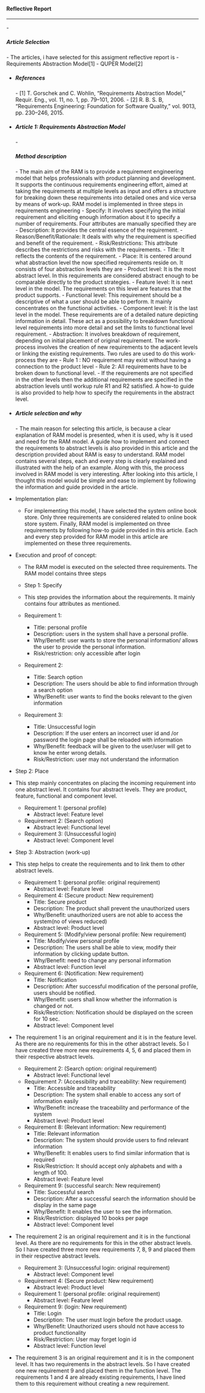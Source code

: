 <h4>Reflective Report</h4>
<hr>
- <h5>Article Selection</h5> 
  - The articles, i have selected for this assigment reflective report is
    - Requirements Abstraction Model[1]
    - QUPER Model[2]
      
- <h5>References</h5>
  - [1]	T. Gorschek and C. Wohlin, “Requirements Abstraction Model,” Requir. Eng., vol. 11, no. 1, pp. 79–101, 2006.
  - [2]	R. B. S. B, “Requirements Engineering: Foundation for Software Quality,” vol. 9013, pp. 230–246, 2015. 

- <h5>Article 1: Requirements Abstraction Model</h5>
  - <h5> Method description</h5> 
    - The main aim of the RAM is to provide a requirement engineering model that helps professionals with product planning and development. It supports the continuous requirements engineering effort, aimed at taking the requirements at multiple levels as input and offers a structure for breaking down these requirements into detailed ones and vice versa by means of work-up. RAM model is implemented in three steps in requirements engineering
      - Specify: It involves specifying the initial requirement and eliciting enough information about it to specify a number of requirements. Four attributes are manually specified they are 
        - Description: It provides the central essence of the requirement.
        - Reason/Benefit/Rationale: It deals with why the requirement is specified and benefit of the requirement.
        - Risk/Restrictions: This attribute describes the restrictions and risks with the requirements.
        - Title: It reflects the contents of the requirement.
      - Place: It is centered around what abstraction level the now specified requirements reside on. It consists of four abstraction levels they are 
        - Product level: It is the most abstract level. In this requirements are considered abstract enough to be comparable directly to the product strategies.
        - Feature level: It is next level in the model. The requirements on this level are features that the product supports. 
        - Functional level: This requirement should be a descriptive of what a user should be able to perform. It mainly concentrates on the functional activities.
        - Component level: It is the last level in the model. These requirements are of a detailed nature depicting information in detail. These act as a possibility to breakdown functional level requirements into more detail and set the limits to functional level requirement.
      - Abstraction: It involves breakdown of requirement, depending on initial placement of original requirement. The work- process involves the creation of new requirements to the adjacent levels or linking the existing requirements. Two rules are used to do this work-process they are 
        - Rule 1 : NO requirement may exist without having a connection to the product level
        - Rule 2: All requirements have to be broken down to functional level.
      - If the requirements are not specified in the other levels then the additional requirements are specified in the abstraction levels until workup rule R1 and R2 satisfied. A how-to guide is also provided to help how to specify the requirements in the abstract level. 
 - <h5> Article selection and why </h5>
   - The main reason for selecting this article, is because a clear explanation of RAM model is presented, when it is used, why is it used and need for the RAM model. A guide how to implement and connect the requirements to abstract levels is also provided in this article and the description provided about RAM is easy to understand. RAM model contains several steps, each and every step is clearly explained and illustrated with the help of an example. Along with this, the process involved in RAM model is very interesting. After looking into this article, I thought this model would be simple and ease to implement by following the information and guide provided in the article.
 - Implementation plan:
   - For implementing this model, I have selected the system online book store. Only three requirements are considered related to online book store system. Finally, RAM model is implemented on three requirements by following how-to guide provided in this article. Each and every step provided for RAM model in this article are implemented on these three requirements.
 - Execution and proof of concept:
   - The RAM model is executed on the selected three requirements. The RAM model contains three steps
   
   - Step 1: Specify 
   - This step provides the information about the requirements. It mainly contains four attributes as mentioned. 
    - Requirement 1: 
       - Title: personal profile
       - Description: users in the system shall have a personal profile.
       - Why/Benefit: user wants to store the personal information/ allows the user to provide the personal information.
       - Risk/restriction: only accessible after login 
    - Requirement 2:
      - Title: Search option
      - Description: The users should be able to find information through a search option
      - Why/Benefit: user wants to find the books relevant to the given information
    - Requirement 3:
      - Title: Unsuccessful login
      - Description: If the user enters an incorrect user id and /or password the login page shall be reloaded with information
      - Why/Benefit: feedback will be given to the user/user will get to know he enter wrong details.
      - Risk/Restriction: user may not understand the information
      
  - Step 2: Place
  - This step mainly concentrates on placing the incoming requirement into one abstract level. It contains four abstract levels. They are product, feature, functional and component level.
    - Requirement 1: (personal profile)
      - Abstract level: Feature level
    - Requirement 2: (Search option)
      - Abstract level: Functional level
    - Requirement 3: (Unsuccessful login)
      - Abstract level: Component level 
    
  - Step 3: Abstraction (work-up) 
  - This step helps to create the requirements and to link them to other abstract levels. 
    - Requirement 1: (personal profile: original requirement)
      - Abstract level: Feature level
    - Requirement 4: (Secure product: New requirement)
      - Title: Secure product
      - Description: The product shall prevent the unauthorized users
      - Why/Benefit: unauthorized users are not able to access the system(no of views reduced) 
      - Abstract level: Product level
    - Requirement 5: (Modify/view personal profile: New requirement)
      - Title: Modify/view personal profile
      - Description: The users shall be able to view, modify their information by clicking update button.
      - Why/Benefit: need to change any personal information
      - Abstract level: Function level
    - Requirement 6: (Notification: New requirement)
      - Title: Notification
      - Description: After successful modification of the personal profile, users should be notified.
      - Why/Benefit: users shall know whether the information is changed or not.
      - Risk/Restriction: Notification should be displayed on the screen for 10 sec.
      - Abstract level: Component level
  - The requirement 1 is an original requirement and it is in the feature level. As there are no requirements for this in the other abstract levels. So I have created three more new requirements 4, 5, 6 and placed them in their respective abstract levels.
  
    - Requirement 2: (Search option: original requirement)
      - Abstract level: Functional level
    - Requirement 7: (Accessibility and traceability: New requirement)
      - Title: Accessible and traceability
      - Description: The system shall enable to access any sort of information easily
      - Why/Benefit: increase the traceability and performance of the system
      - Abstract level: Product level
    - Requirement 8: (Relevant information: New requirement)
      - Title: Relevant information
      - Description: The system should provide users to find relevant information
      - Why/Benefit: It enables users to find similar information that is required
      - Risk/Restriction: It should accept only alphabets and with a length of 100. 
      - Abstract level: Feature level
    - Requirement 9: (successful search: New requirement)
      - Title: Successful search
      - Description: After a successful search the information should be display in the same page 
      - Why/Benefit:  It enables the user to see the information.
      - Risk/Restriction: displayed 10 books per page
      - Abstract level: Component level
  - The requirement 2 is an original requirement and it is in the functional level.  As there are no requirements for this in the other abstract levels. So I have created three more new requirements 7, 8, 9 and placed them in their respective abstract levels.
    - Requirement 3: (Unsuccessful login: original requirement)
      - Abstract level: Component level
    - Requirement 4: (Secure product: New requirement)
      - Abstract level: Product level
    - Requirement 1: (personal profile: original requirement)
      - Abstract level: Feature level
    - Requirement 9: (login: New requirement)
      - Title: Login
      - Description: The user must login before the product usage.
      - Why/Benefit: Unauthorized users should not have access to product functionality
      - Risk/Restriction: User may forget login id
      - Abstract level: Function level
  - The requirement 3 is an original requirement and it is in the component level. It has two requirements in the abstract levels. So I have created one new requirement 9 and placed them in the function level. The requirements 1 and 4 are already existing requirements, I have lined them to this requirement without creating a new requirement.




